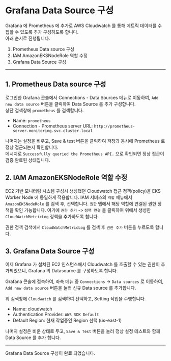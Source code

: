 # Grafana Data Source 구성

Grafana 에 Prometheus 에 추가로 AWS Cloudwatch 를 통해 메트릭 데이터를 수집할 수 있도록 추가 구성하도록 합니다.  
아래 순서로 진행됩니다.

1. Prometheus Data source 구성
2. IAM AmazonEKSNodeRole 역할 수정
3. Grafana Data Source 구성

---
## 1. Prometheus Data source 구성

로그인한 Grafana 콘솔에서 Connections - Data Sources 메뉴로 이동하여, `Add new data source` 버튼을 클릭하여 Data Source 를 추가 구성합니다.  
상단 검색창에 `prometheus` 를 검색합니다.  

- Name: `prometheus`
- Connection - Prometheus server URL: `http://prometheus-server.monitoring.svc.cluster.local`

나머지는 설정을 비우고, Save & test 버튼을 클릭하여 저장과 동시에 Prometheus 로 정상 접근되는지 확인합니다.  
메시지로 `Successfully queried the Prometheus API.` 으로 확인되면 정상 접근이 검증 완료된 상태입니다.  

## 2. IAM AmazonEKSNodeRole 역할 수정

EC2 기반 모니터링 시스템 구성시 생성했던 Cloudwatch 접근 정책(policy)을 EKS Worker Node 에 동일하게 적용합니다. 
IAM 서비스의 `역할` 메뉴에서 `AmazonEKSNodeRole` 를 검색 후, 선택합니다. `권한` 탭에서 해당 역할에 연결된 권한 정책을 확인 가능합니다. 여기에 `권한 추가` -> `정책 연결` 을 클릭하여 위에서 생성한 `CloudWatchMetricLog` 정책을 추가하도록 합니다.  

권한 정책 검색에서 `CloudWatchMetricLog` 를 검색 후 `권한 추가` 버튼을 누르도록 합니다. 


## 3. Grafana Data Source 구성
이제 Grafana 가 설치된 EC2 인스턴스에서 Cloudwatch 를 호출할 수 있는 권한이 추가되었으니, Grafana 의 Datasource 를 구성하도록 합니다.  

Grafana 콘솔에 접속하여, 좌측 메뉴 중 `Connections` -> `Data sources` 로 이동하여, `Add new data source` 버튼을 눌러 신규 Data source 를 추가합니다.  

위 검색창에 `Cloudwatch` 를 검색하여 선택하고, Setting 작업을 수행합니다.  

- Name: cloudwatch
- Authentication Provider: `AWS SDK Default`
- Default Region: 현재 작업중인 Region 선택 (us-east-1)

나머지 설정은 비운 상태로 두고, `Save & Test` 버튼을 눌러 정상 설정 테스트와 함께 Data Source 를 추가 합니다. 


---

Grafana Data Source 구성이 완료 되었습니다.
